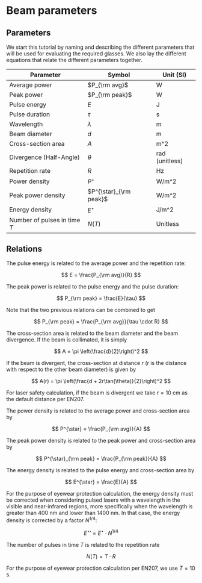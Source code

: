 # Beam parameters

## Parameters

We start this tutorial by naming and describing the different parameters that will be used for evaluating the required glasses. We also lay the different equations that relate the different parameters together.

| Parameter                    | Symbol                 | Unit (SI)      |
| ---------------------------- | ---------------------- | -------------- |
| Average power                | $P_{\rm avg}$          | W              |
| Peak power                   | $P_{\rm peak}$         | W              |
| Pulse energy                 | $E$                    | J              |
| Pulse duration               | $\tau$                 | s              |
| Wavelength                   | $\lambda$              | m              |
| Beam diameter                | $d$                    | m              |
| Cross-section area           | $A$                    | m^2            |
| Divergence (Half-Angle)      | $\theta$               | rad (unitless) |
| Repetition rate              | $R$                    | Hz             |
| Power density                | $P^{\star}$            | W/m^2          |
| Peak power density           | $P^{\star}_{\rm peak}$ | W/m^2          |
| Energy density               | $E^{\star}$            | J/m^2          |
| Number of pulses in time $T$ | $N(T)$                 | Unitless       |

## Relations

The pulse energy is related to the average power and the repetition rate:

$$
E = \frac{P_{\rm avg}}{R}
$$

The peak power is related to the pulse energy and the pulse duration:

$$
P_{\rm peak} = \frac{E}{\tau}
$$

Note that the two previous relations can be combined to get

$$
P_{\rm peak} = \frac{P_{\rm avg}}{\tau \cdot R}
$$

The cross-section area is related to the beam diameter and the beam divergence. If the beam is collimated, it is simply

$$
A = \pi \left(\frac{d}{2}\right)^2
$$

If the beam is divergent, the cross-section at distance $r$ ($r$ is the distance with respect to the other beam diameter) is given by

$$
A(r) = \pi \left(\frac{d + 2r\tan(\theta)}{2}\right)^2
$$

For laser safety calculation, if the beam is divergent we take $r=10$ cm as the default distance per EN207.

The power density is related to the average power and cross-section area by 

$$
P^{\star} = \frac{P_{\rm avg}}{A}
$$

The peak power density is related to the peak power and cross-section area by

$$
P^{\star}_{\rm peak} = \frac{P_{\rm peak}}{A}
$$

The energy density is related to the pulse energy and cross-section area by

$$
E^{\star} = \frac{E}{A}
$$

For the purpose of eyewear protection calculation, the energy density must be corrected when considering pulsed lasers with a wavelength in the visible and near-infrared regions, more specifically when the wavelength is greater than 400 nm and lower than 1400 nm. In that case, the energy density is corrected by a factor $N^{1/4}$:

$$
{E^{\star}}' = E^{\star}\cdot N^{1/4}
$$

The number of pulses in time $T$ is related to the repetition rate

$$
N(T) = T\cdot R
$$

For the purpose of eyewear protection calculation per EN207, we use $T=10$ s.